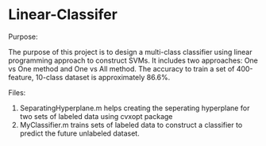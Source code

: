 # Linear-Classifer

Purpose: 

The purpose of this project is to design a multi-class classifier using linear programming approach to construct SVMs. It includes two approaches: One vs One method and One vs All method. The accuracy to train a set of 400-feature, 10-class dataset is approximately 86.6%.

Files:

1. SeparatingHyperplane.m helps creating the seperating hyperplane for two sets of labeled data using cvxopt package
2. MyClassifier.m trains sets of labeled data to construct a classifier to predict the future unlabeled dataset.
